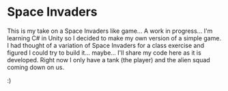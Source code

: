 # Space Invaders

This is my take on a Space Invaders like game... A work in progress... I'm learning C# in Unity so I decided to make my own version of a simple game. I had thought of a variation of Space Invaders for a class exercise and figured I could try to build it... maybe... I'll share my code here as it is developed. Right now I only have a tank (the player) and the alien squad coming down on us.

:)
